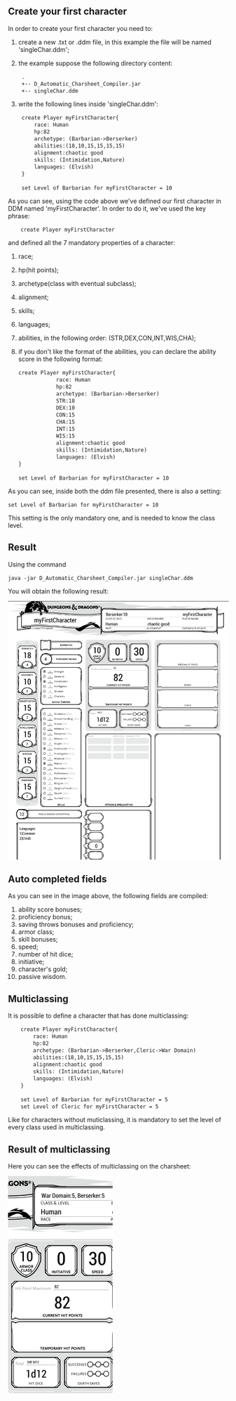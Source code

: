 ## Create your first character
In order to create your first character you need to:
1. create a new .txt or .ddm file, in this example the file will be named 'singleChar.ddm';
2. the example suppose the following directory content:

        .
        +-- D_Automatic_Charsheet_Compiler.jar
        +-- singleChar.ddm
3. write the following lines inside 'singleChar.ddm':<a name="firstDef"></a>

        create Player myFirstCharacter{
            race: Human
            hp:82
            archetype: (Barbarian->Berserker)
            abilities:(18,10,15,15,15,15)
            alignment:chaotic good
            skills: (Intimidation,Nature)
            languages: (Elvish)
        }
        
        set Level of Barbarian for myFirstCharacter = 10
        
As you can see, using the code above we've defined our first character in DDM named 'myFirstCharacter'.
In order to do it, we've used the key phrase:

        create Player myFirstCharacter 
    
and defined all the 7 mandatory properties of a character:
1. race;
2. hp(hit points);
3. archetype(class with eventual subclass);
4. alignment;
5. skills;
6. languages;
7. abilities, in the following order: (STR,DEX,CON,INT,WIS,CHA);
7. if you don't like the format of the abilities, you can declare the ability score in the
following format:
    
       create Player myFirstCharacter{
                   race: Human
                   hp:82
                   archetype: (Barbarian->Berserker)
                   STR:18
                   DEX:10
                   CON:15
                   CHA:15
                   INT:15
                   WIS:15
                   alignment:chaotic good
                   skills: (Intimidation,Nature)
                   languages: (Elvish)
       }
               
       set Level of Barbarian for myFirstCharacter = 10

As you can see, inside both the ddm file presented, there is also a setting:

    set Level of Barbarian for myFirstCharacter = 10

This setting is the only mandatory one, and is needed to know the class level.


## Result

Using the command

    java -jar D_Automatic_Charsheet_Compiler.jar singleChar.ddm
        
You will obtain the following result:

![Single character charsheet example](./img/singleCharExample.jpg "Single character charsheet example")


## Auto completed fields
As you can see in the image above, the following fields are compiled:
1. ability score bonuses;
2. proficiency bonus;
3. saving throws bonuses and  proficiency;
4. armor class;
5. skill bonuses;
6. speed;
7. number of hit dice;
8. initiative;
9. character's gold;
10. passive wisdom.

## Multiclassing
It is possible to define a character that has done multiclassing:

        create Player myFirstCharacter{
            race: Human
            hp:82
            archetype: (Barbarian->Berserker,Cleric->War Domain)
            abilities:(18,10,15,15,15,15)
            alignment:chaotic good
            skills: (Intimidation,Nature)
            languages: (Elvish)
        }
        
        set Level of Barbarian for myFirstCharacter = 5
        set Level of Cleric for myFirstCharacter = 5
        
Like for characters without muticlassing, it is mandatory to set the level of every class used in multiclassing.

## Result of multiclassing
Here you can see the effects of multiclassing on the charsheet:

![Single character charsheet example](./img/multiclassExample.jpg "Single character multiclassing example")


